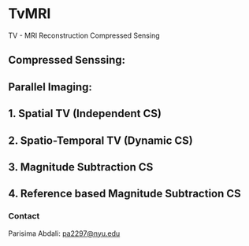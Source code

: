 # TvMRI
TV - MRI Reconstruction Compressed Sensing

## Compressed Senssing: 
## Parallel Imaging: 

## 1. Spatial TV (Independent CS)
## 2. Spatio-Temporal TV (Dynamic CS)
## 3. Magnitude Subtraction CS
## 4. Reference based Magnitude Subtraction CS

### Contact
Parisima Abdali: [pa2297@nyu.edu](mailto:pa2297@nyu.edu)
